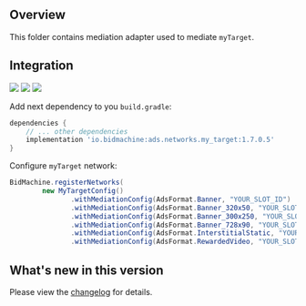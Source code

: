 ## Overview

This folder contains mediation adapter used to mediate `myTarget`.

## Integration

[<img src="https://img.shields.io/badge/Min%20SDK%20version-1.7.0-brightgreen">](https://github.com/bidmachine/BidMachine-Android-SDK)
[<img src="https://img.shields.io/badge/Network%20Adapter%20version-1.7.0.5-brightgreen">](https://artifactory.bidmachine.io/bidmachine/io/bidmachine/ads.networks.my_target/1.7.0.5/)
[<img src="https://img.shields.io/badge/Network%20version-5.11.9-blue">](https://github.com/myTargetSDK/mytarget-android)

Add next dependency to you `build.gradle`:

```groovy
dependencies {
    // ... other dependencies
    implementation 'io.bidmachine:ads.networks.my_target:1.7.0.5'
}
```

Configure `myTarget` network:

```java
BidMachine.registerNetworks(
        new MyTargetConfig()
               .withMediationConfig(AdsFormat.Banner, "YOUR_SLOT_ID")
               .withMediationConfig(AdsFormat.Banner_320x50, "YOUR_SLOT_ID")
               .withMediationConfig(AdsFormat.Banner_300x250, "YOUR_SLOT_ID")
               .withMediationConfig(AdsFormat.Banner_728x90, "YOUR_SLOT_ID")
               .withMediationConfig(AdsFormat.InterstitialStatic, "YOUR_SLOT_ID")
               .withMediationConfig(AdsFormat.RewardedVideo, "YOUR_SLOT_ID");
```

## What's new in this version

Please view the [changelog](CHANGELOG.md) for details.